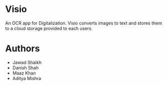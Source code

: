 # Visio
An OCR app for Digitalization.
Visio converts images to text and stores them to a cloud storage provided to each users.

# Authors
* Jawad Shaikh
* Danish Shah
* Maaz Khan
* Aditya Mishra


